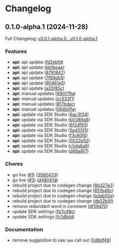 # Changelog

## 0.1.0-alpha.1 (2024-11-28)

Full Changelog: [v0.0.1-alpha.0...v0.1.0-alpha.1](https://github.com/letta-ai/letta-node/compare/v0.0.1-alpha.0...v0.1.0-alpha.1)

### Features

* **api:** api update ([fd2ebfd](https://github.com/letta-ai/letta-node/commit/fd2ebfd2477206787821598edae167eb80767143))
* **api:** api update ([bb1beae](https://github.com/letta-ai/letta-node/commit/bb1beaee6afa16db591a76b4449a36cdf4028fe7))
* **api:** api update ([8791842](https://github.com/letta-ai/letta-node/commit/8791842880908b721e26346b6ffefbb478606968))
* **api:** api update ([7f69db5](https://github.com/letta-ai/letta-node/commit/7f69db506758aa6fb7523c0acc6f1b68d44a061f))
* **api:** api update ([90461e0](https://github.com/letta-ai/letta-node/commit/90461e06857aeb90ac9d05eef8b2d1594d97a924))
* **api:** api update ([a25f85c](https://github.com/letta-ai/letta-node/commit/a25f85cacf88181e3f027db9af0310784e8a0376))
* **api:** manual updates ([990179a](https://github.com/letta-ai/letta-node/commit/990179a8fd92f1dedc5dc91946af8fbf9737fc83))
* **api:** manual updates ([cc533f1](https://github.com/letta-ai/letta-node/commit/cc533f15168b9dfcfba20ce5ae2be1de64ab5ac7))
* **api:** manual updates ([8f7bdac](https://github.com/letta-ai/letta-node/commit/8f7bdac4fd0c8a2f6a0f0d68a0d562f03b14fa6c))
* **api:** manual updates ([064b0fa](https://github.com/letta-ai/letta-node/commit/064b0fad7c82c3ea5fbaaec6c2197f26ddd5f6d3))
* **api:** update via SDK Studio ([6ac3f34](https://github.com/letta-ai/letta-node/commit/6ac3f3431beb3dd136476a5b845168e1a090da9c))
* **api:** update via SDK Studio ([b0389a8](https://github.com/letta-ai/letta-node/commit/b0389a85eb61d68d1da85fb45d9a452e3d9db3fc))
* **api:** update via SDK Studio ([6f2df93](https://github.com/letta-ai/letta-node/commit/6f2df93160a2b8a9f37666df390bc904c51e3f14))
* **api:** update via SDK Studio ([5a455f5](https://github.com/letta-ai/letta-node/commit/5a455f5ae3f5514637a9c9f30f84098d5d90f076))
* **api:** update via SDK Studio ([f3c80f4](https://github.com/letta-ai/letta-node/commit/f3c80f486e4b8349eebccd5c16beb365d76579c7))
* **api:** update via SDK Studio ([0022e52](https://github.com/letta-ai/letta-node/commit/0022e523be2b84e8a196e883cc123349b6d0d41a))
* **api:** update via SDK Studio ([c5da6a9](https://github.com/letta-ai/letta-node/commit/c5da6a9c221d586d55d7573c5437329af4b1c7ee))
* **api:** update via SDK Studio ([d69a8f7](https://github.com/letta-ai/letta-node/commit/d69a8f761f7be84761a0ff866a06cc14fdfc6b04))


### Chores

* go live ([#1](https://github.com/letta-ai/letta-node/issues/1)) ([3560433](https://github.com/letta-ai/letta-node/commit/3560433f58924d0126142ae2daf4b62ac106e2bc))
* go live ([#3](https://github.com/letta-ai/letta-node/issues/3)) ([d48041d](https://github.com/letta-ai/letta-node/commit/d48041dd7d372ac67066c6ffe576c0442742cf0c))
* rebuild project due to codegen change ([6b327e2](https://github.com/letta-ai/letta-node/commit/6b327e212cd4543699c85dab52f749ed9a45e7b6))
* rebuild project due to codegen change ([851b48c](https://github.com/letta-ai/letta-node/commit/851b48cd58de926816152d0627d1067b69c709de))
* rebuild project due to codegen change ([bdab92e](https://github.com/letta-ai/letta-node/commit/bdab92e01d3b53ef93b9dd6e2bd016488f21849c))
* rebuild project due to codegen change ([db02b5f](https://github.com/letta-ai/letta-node/commit/db02b5f721ee67dea0d9270a4421e684e1ff2e05))
* remove redundant word in comment ([df59d70](https://github.com/letta-ai/letta-node/commit/df59d703595fca0e0e750d77ec8a23282b06d718))
* update SDK settings ([fb7c48c](https://github.com/letta-ai/letta-node/commit/fb7c48c034f8b641ff625e04491db2cd2fbc8248))
* update SDK settings ([fc1d8dd](https://github.com/letta-ai/letta-node/commit/fc1d8dd53c9d5cd0ac8959090292a1eee2cdb630))


### Documentation

* remove suggestion to use `npm` call out ([0d8df49](https://github.com/letta-ai/letta-node/commit/0d8df4962d0067cf8ddc08d3dbb9ee6f534723f7))
